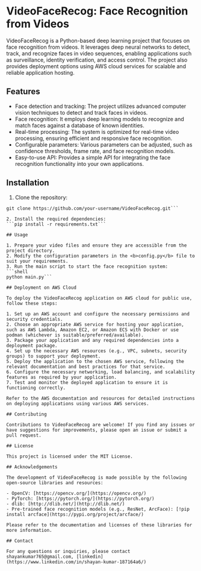 # VideoFaceRecog: Face Recognition from Videos

VideoFaceRecog is a Python-based deep learning project that focuses on face recognition from videos. It leverages deep neural networks to detect, track, and recognize faces in video sequences, enabling applications such as surveillance, identity verification, and access control. The project also provides deployment options using AWS cloud services for scalable and reliable application hosting.

## Features

- Face detection and tracking: The project utilizes advanced computer vision techniques to detect and track faces in videos.
- Face recognition: It employs deep learning models to recognize and match faces against a database of known identities.
- Real-time processing: The system is optimized for real-time video processing, ensuring efficient and responsive face recognition.
- Configurable parameters: Various parameters can be adjusted, such as confidence thresholds, frame rate, and face recognition models.
- Easy-to-use API: Provides a simple API for integrating the face recognition functionality into your own applications.

## Installation

1. Clone the repository:

```shell
git clone https://github.com/your-username/VideoFaceRecog.git```

2. Install the required dependencies:
```pip install -r requirements.txt```

## Usage

1. Prepare your video files and ensure they are accessible from the project directory.
2. Modify the configuration parameters in the <b>config.py</b> file to suit your requirements.
3. Run the main script to start the face recognition system:
```shell
python main.py```

## Deployment on AWS Cloud

To deploy the VideoFaceRecog application on AWS cloud for public use, follow these steps:

1. Set up an AWS account and configure the necessary permissions and security credentials.
2. Choose an appropriate AWS service for hosting your application, such as AWS Lambda, Amazon EC2, or Amazon ECS with Docker or use podman (whichever is suitable/preferred/available).
3. Package your application and any required dependencies into a deployment package.
4. Set up the necessary AWS resources (e.g., VPC, subnets, security groups) to support your deployment.
5. Deploy the application to the chosen AWS service, following the relevant documentation and best practices for that service.
6. Configure the necessary networking, load balancing, and scalability features as required by your application.
7. Test and monitor the deployed application to ensure it is functioning correctly.

Refer to the AWS documentation and resources for detailed instructions on deploying applications using various AWS services.

## Contributing

Contributions to VideoFaceRecog are welcome! If you find any issues or have suggestions for improvements, please open an issue or submit a pull request.

## License

This project is licensed under the MIT License.

## Acknowledgements

The development of VideoFaceRecog is made possible by the following open-source libraries and resources:

- OpenCV: [https://opencv.org/](https://opencv.org/)
- PyTorch: [https://pytorch.org/](https://pytorch.org/)
- dlib: [http://dlib.net/](http://dlib.net/)
- Pre-trained face recognition models (e.g., ResNet, ArcFace): [!pip install arcface](https://pypi.org/project/arcface/)

Please refer to the documentation and licenses of these libraries for more information.

## Contact

For any questions or inquiries, please contact shayankumar765@gmail.com, [linkedin](https://www.linkedin.com/in/shayan-kumar-187164a6/)


